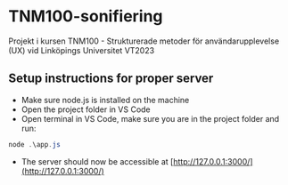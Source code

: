 # TNM100-sonifiering
Projekt i kursen TNM100 - Strukturerade metoder för användarupplevelse (UX) vid Linköpings Universitet VT2023
## Setup instructions for proper server
* Make sure node.js is installed on the machine
* Open the project folder in VS Code
* Open terminal in VS Code, make sure you are in the project folder and run:
```PowerShell
node .\app.js
```
* The server should now be accessible at [http://127.0.0.1:3000/](http://127.0.0.1:3000/)